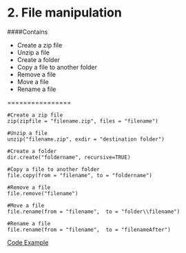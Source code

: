 # 2. File manipulation

####Contains 
 - Create a zip file
 - Unzip a file
 - Create a folder
 - Copy a file to another folder 
 - Remove a file 
 - Move a file
 - Rename a file

================
```
#Create a zip file
zip(zipfile = "filename.zip", files = "filename")

#Unzip a file
unzip("filename.zip", exdir = "destination folder")

#Create a folder
dir.create("foldername", recursive=TRUE)

#Copy a file to another folder
file.copy(from = "filename", to = "foldername")

#Remove a file 
file.remove("filename")

#Move a file
file.rename(from = "filename",  to = "folder\\filename")

#Rename a file
file.rename(from = "filename",  to = "filenameAfter")
```



[Code Example](https://github.com/r3dmaohong/R-Memo/blob/master/2.%20File%20manipulation/file_manipulation.R)